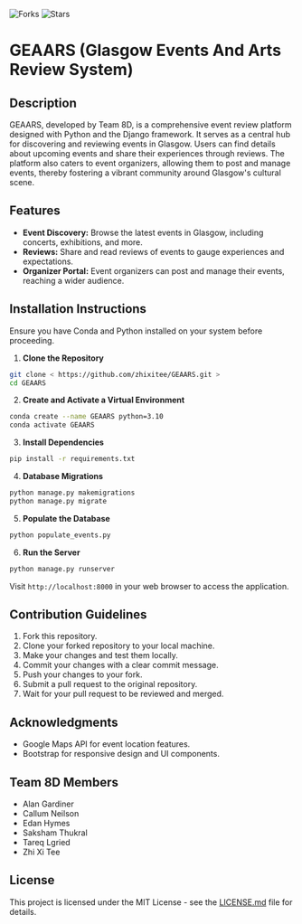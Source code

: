 ![Forks](https://img.shields.io/github/forks/<username>/<repository>?style=social)
![Stars](https://img.shields.io/github/stars/<username>/<repository>?style=social)

# GEAARS (Glasgow Events And Arts Review System)

## Description

GEAARS, developed by Team 8D, is a comprehensive event review platform designed with Python and the Django framework. It serves as a central hub for discovering and reviewing events in Glasgow. Users can find details about upcoming events and share their experiences through reviews. The platform also caters to event organizers, allowing them to post and manage events, thereby fostering a vibrant community around Glasgow's cultural scene.

## Features

- **Event Discovery:** Browse the latest events in Glasgow, including concerts, exhibitions, and more.
- **Reviews:** Share and read reviews of events to gauge experiences and expectations.
- **Organizer Portal:** Event organizers can post and manage their events, reaching a wider audience.

## Installation Instructions

Ensure you have Conda and Python installed on your system before proceeding.

1. **Clone the Repository**

```bash
git clone < https://github.com/zhixitee/GEAARS.git >
cd GEAARS
```

2. **Create and Activate a Virtual Environment**

```bash
conda create --name GEAARS python=3.10
conda activate GEAARS
```

3. **Install Dependencies**

```bash
pip install -r requirements.txt
```

4. **Database Migrations**

```bash
python manage.py makemigrations
python manage.py migrate
```

5. **Populate the Database**

```bash
python populate_events.py
```

6. **Run the Server**

```bash
python manage.py runserver
```

Visit `http://localhost:8000` in your web browser to access the application.

## Contribution Guidelines

1. Fork this repository.
2. Clone your forked repository to your local machine.
3. Make your changes and test them locally.
4. Commit your changes with a clear commit message.
5. Push your changes to your fork.
6. Submit a pull request to the original repository.
7. Wait for your pull request to be reviewed and merged.

## Acknowledgments

- Google Maps API for event location features.
- Bootstrap for responsive design and UI components.

## Team 8D Members

- Alan Gardiner
- Callum Neilson
- Edan Hymes
- Saksham Thukral
- Tareq Lgried
- Zhi Xi Tee

## License

This project is licensed under the MIT License - see the [LICENSE.md](LICENSE.md) file for details.